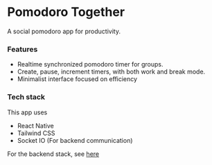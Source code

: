 # Pomodoro Together

A social pomodoro app for productivity.

### Features

* Realtime synchronized pomodoro timer for groups.
* Create, pause, increment timers, with both work and break mode.
* Minimalist interface focused on efficiency

### Tech stack

This app uses

* React Native
* Tailwind CSS
* Socket IO (For backend communication)

For the backend stack, see [here](https://github.com/jakobkhansen/PomodoroTogetherBackend)
